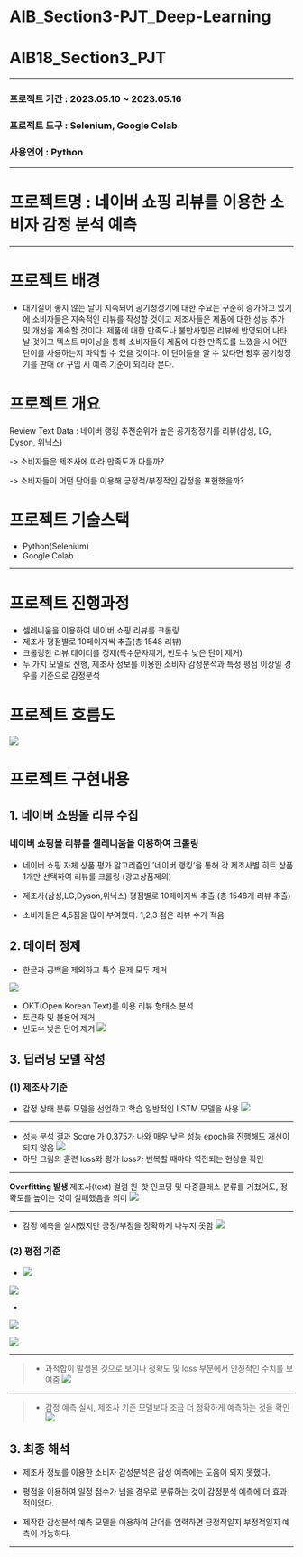 # AIB_Section3-PJT_Deep-Learning

# AIB18_Section3_PJT


---------
### 프로젝트 기간 : 2023.05.10 ~ 2023.05.16
### 프로젝트 도구 : Selenium, Google Colab
### 사용언어 : Python
---------
# 프로젝트명 : 네이버 쇼핑 리뷰를 이용한 소비자 감정 분석 예측

-------------------
# 프로젝트 배경
* 대기질이 좋지 않는 날이 지속되어 공기청정기에 대한 수요는 꾸준히 증가하고 있기에
소비자들은 지속적인 리뷰를 작성할 것이고 제조사들은 제품에 대한 성능 추가 및 개선을 계속할 것이다.
제품에 대한 만족도나 불만사항은 리뷰에 반영되어 나타날 것이고 
텍스트 마이닝을 통해 소비자들이 제품에 대한 만족도를 느꼈을 시 어떤 단어를 사용하는지 파악할 수 있을 것이다. 
이 단어들을 알 수 있다면 향후 공기청정기를 판매 or 구입 시 예측 기준이 되리라 본다. 


# 프로젝트 개요
Review Text Data : 네이버 랭킹 추천순위가 높은 공기청정기를 리뷰(삼성, LG, Dyson, 위닉스)

 -> 소비자들은 제조사에 따라 만족도가 다를까?

 -> 소비자들이 어떤 단어를 이용해 긍정적/부정적인 감정을 표현했을까?


# 프로젝트 기술스택
* Python(Selenium)
* Google Colab  
------------------


# 프로젝트 진행과정
* 셀레니움을 이용하여 네이버 쇼핑 리뷰를 크롤링
* 제조사 평점별로 10페이지씩 추출(총 1548 리뷰)
* 크롤링한 리뷰 데이터를 정제(특수문자제거, 빈도수 낮은 단어 제거)
* 두 가지 모델로 진행, 제조사 정보를 이용한 소비자 감정분석과 특정 평점 이상일 경우를 기준으로 감정분석


# 프로젝트 흐름도
![](https://velog.velcdn.com/images/malangcow/post/fefa8442-986b-462d-a3dd-f007baf8811e/image.png)


# 프로젝트 구현내용
## 1. 네이버 쇼핑몰 리뷰 수집 
###  네이버 쇼핑몰 리뷰를 셀레니움을 이용하여 크롤링
* 네이버 쇼핑 자체 상품 평가 알고리즘인 ’네이버 랭킹’을 통해 각 제조사별 히트 상품 1개만 선택하여 리뷰를 크롤링 (광고상품제외) 

* 제조사(삼성,LG,Dyson,위닉스) 평점별로 10페이지씩 추출 (총 1548개 리뷰 추출)

* 소비자들은 4,5점을 많이 부여했다. 
1,2,3 점은 리뷰 수가 적음


## 2. 데이터 정제
* 한글과 공백을 제외하고 특수 문제 모두 제거

![](https://velog.velcdn.com/images/malangcow/post/015cdecf-5f9f-4418-a0ba-017b2f30a437/image.png)


* OKT(Open Korean Text)를 이용 리뷰 형태소 분석
* 토큰화 및 불용어 제거
* 빈도수 낮은 단어 제거
![](https://velog.velcdn.com/images/malangcow/post/b11bac05-e509-4aad-a031-cbb8c219f037/image.png)


## 3. 딥러닝 모델 작성
### (1) 제조사 기준
> 
* 감정 상태 분류 모델을 선언하고 학습
일반적인 LSTM 모델을 사용
![](https://velog.velcdn.com/images/malangcow/post/88bab23a-8959-4221-99ce-2b6b9480ad4d/image.png)
>
-------
* 성능 분석 결과 Score 가 0.375가 나와 매우 낮은 성능
epoch을 진행해도 개선이 되지 않음
![](https://velog.velcdn.com/images/malangcow/post/ff03e610-2776-4b32-8b2c-27f1142f34e8/image.png)
* 하단 그림의 훈련 loss와 평가 loss가 반복할 때마다 역전되는 현상을 확인
>
-------
**Overfitting 발생**
제조사(text) 컬럼 원-핫 인코딩 및 다중클래스 분류를 거쳤어도, 
정확도를 높이는 것이 실패했음을 의미 
![](https://velog.velcdn.com/images/malangcow/post/473de2fa-0b50-4d07-8709-f20196995e27/image.png)
>
-------
* 감정 예측을 실시했지만 긍정/부정을 정확하게 나누지 못함
![](https://velog.velcdn.com/images/malangcow/post/8f6c20b8-f4ca-4bbd-a7e0-9f44afaea5a1/image.png)




### (2) 평점 기준
>
* ![](https://velog.velcdn.com/images/malangcow/post/af0830de-8a6e-499c-9638-a4addd7a7c83/image.png)
>
![](https://velog.velcdn.com/images/malangcow/post/a436d720-804d-40ba-a5b1-7bdfb74aca6b/image.png)
>
*
![](https://velog.velcdn.com/images/malangcow/post/5ce2c8f2-31da-4e62-a6f6-2849ce0d981e/image.png)
>
![](https://velog.velcdn.com/images/malangcow/post/f1068d3d-1efe-4a0c-b725-fd7833204a94/image.png)
>
-------
> * 과적합이 발생된 것으로 보이나 정확도 및 loss 부분에서 안정적인 수치를 보여줌
![](https://velog.velcdn.com/images/malangcow/post/211c6231-4473-46a8-902e-856b99c7019c/image.png)
>
----
> * 감정 예측 실시, 제조사 기준 모델보다 조금 더 정확하게 예측하는 것을 확인
![](https://velog.velcdn.com/images/malangcow/post/526c15b3-f95c-4cbd-960b-5b7d8234bc97/image.png)

## 3. 최종 해석
- 제조사 정보를 이용한 소비자 감성분석은 감성 예측에는 도움이 되지 못했다.

- 평점을 이용하여 일정 점수가 넘을 경우로 분류하는 것이 감정분석 예측에 더 효과적이었다.

- 제작한 감성분석 예측 모델을 이용하여 단어를 입력하면 긍정적일지 부정적일지 예측이 가능하다.



------------------------------
